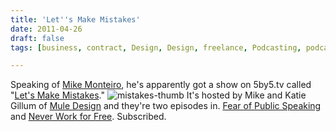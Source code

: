 ```yaml
---
title: 'Let''s Make Mistakes'
date: 2011-04-26
draft: false
tags: [business, contract, Design, Design, freelance, Podcasting, podcasting]

---
```


Speaking of [Mike Monteiro](https://chrisenns.com/2011/04/07/mike-ftw-business-inspiration/), he's apparently got a show on 5by5.tv called "[Let's Make Mistakes](http://5by5.tv/mistakes)." ![](https://chrisenns.com/wp-content/uploads/2011/04/mistakes-thumb.jpg "mistakes-thumb") It's hosted by Mike and Katie Gillum of [Mule Design](http://muledesign.com/) and they're two episodes in. [Fear of Public Speaking](http://5by5.tv/mistakes/1) and [Never Work for Free](http://5by5.tv/mistakes/2). Subscribed.